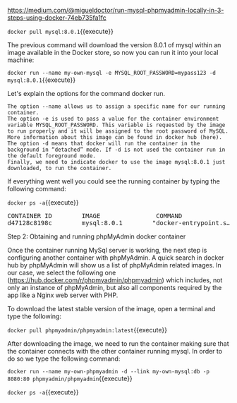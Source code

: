 https://medium.com/@migueldoctor/run-mysql-phpmyadmin-locally-in-3-steps-using-docker-74eb735fa1fc


`docker pull mysql:8.0.1`{{execute}}

The previous command will download the version 8.0.1 of mysql within an image available in the Docker store, so now you can run it into your local machine:

`docker run --name my-own-mysql -e MYSQL_ROOT_PASSWORD=mypass123 -d mysql:8.0.1`{{execute}}

Let's explain the options for the command docker run.

    The option --name allows us to assign a specific name for our running container.
    The option -e is used to pass a value for the container environment variable MYSQL_ROOT_PASSWORD. This variable is requested by the image to run properly and it will be assigned to the root password of MySQL. More information about this image can be found in docker hub (here).
    The option -d means that docker will run the container in the background in “detached” mode. If -d is not used the container run in the default foreground mode.
    Finally, we need to indicate docker to use the image mysql:8.0.1 just downloaded, to run the container.

If everything went well you could see the running container by typing the following command:

`docker ps -a`{{execute}}
<pre>
CONTAINER ID        IMAGE               COMMAND                  CREATED             STATUS              PORTS                 NAMES
d47128c8198c        mysql:8.0.1        "docker-entrypoint.s…"   33 seconds ago      Up 32 seconds       3306/tcp, 33060/tcp   my-own-mysql
</pre>

Step 2: Obtaining and running phpMyAdmin docker container

Once the container running MySql server is working, the next step is configuring another container with phpMyAdmin. A quick search in docker hub by phpMyAdmin will show us a list of phpMyAdmin related images. In our case, we select the following one (https://hub.docker.com/r/phpmyadmin/phpmyadmin) which includes, not only an instance of phpMyAdmin, but also all components required by the app like a Nginx web server with PHP.

To download the latest stable version of the image, open a terminal and type the following:

`docker pull phpmyadmin/phpmyadmin:latest`{{execute}}

After downloading the image, we need to run the container making sure that the container connects with the other container running mysql. In order to do so we type the following command:

`docker run --name my-own-phpmyadmin -d --link my-own-mysql:db -p 8080:80 phpmyadmin/phpmyadmin`{{execute}}


`docker ps -a`{{execute}}